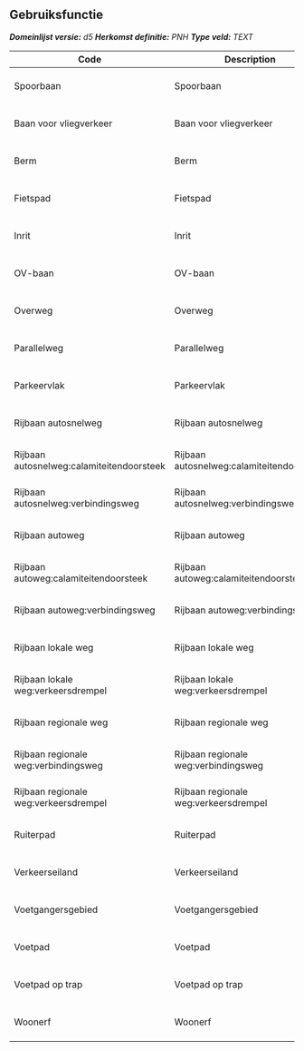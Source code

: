 ﻿## Gebruiksfunctie

*__Domeinlijst versie:__ d5*
*__Herkomst definitie:__ PNH*
*__Type veld:__ TEXT*

|__Code__ |__Description__ |__Definitie__	|
|	---	|	---	|   ---	| 
| Spoorbaan | Spoorbaan | Begruiksfunctie van een wegdeel |
| Baan voor vliegverkeer | Baan voor vliegverkeer | Begruiksfunctie van een wegdeel |
| Berm | Berm | Begruiksfunctie van een wegdeel |
| Fietspad | Fietspad | Begruiksfunctie van een wegdeel |
| Inrit | Inrit | Begruiksfunctie van een wegdeel |
| OV-baan | OV-baan | Begruiksfunctie van een wegdeel |
| Overweg | Overweg | Begruiksfunctie van een wegdeel |
| Parallelweg | Parallelweg | Begruiksfunctie van een wegdeel |
| Parkeervlak | Parkeervlak | Begruiksfunctie van een wegdeel |
| Rijbaan autosnelweg | Rijbaan autosnelweg | Begruiksfunctie van een wegdeel |
| Rijbaan autosnelweg:calamiteitendoorsteek | Rijbaan autosnelweg:calamiteitendoorsteek | Begruiksfunctie van een wegdeel |
| Rijbaan autosnelweg:verbindingsweg | Rijbaan autosnelweg:verbindingsweg | Begruiksfunctie van een wegdeel |
| Rijbaan autoweg | Rijbaan autoweg | Begruiksfunctie van een wegdeel |
| Rijbaan autoweg:calamiteitendoorsteek | Rijbaan autoweg:calamiteitendoorsteek | Begruiksfunctie van een wegdeel |
| Rijbaan autoweg:verbindingsweg | Rijbaan autoweg:verbindingsweg | Begruiksfunctie van een wegdeel |
| Rijbaan lokale weg | Rijbaan lokale weg | Begruiksfunctie van een wegdeel |
| Rijbaan lokale weg:verkeersdrempel | Rijbaan lokale weg:verkeersdrempel | Begruiksfunctie van een wegdeel |
| Rijbaan regionale weg | Rijbaan regionale weg | Begruiksfunctie van een wegdeel |
| Rijbaan regionale weg:verbindingsweg | Rijbaan regionale weg:verbindingsweg | Begruiksfunctie van een wegdeel |
| Rijbaan regionale weg:verkeersdrempel | Rijbaan regionale weg:verkeersdrempel | Begruiksfunctie van een wegdeel |
| Ruiterpad | Ruiterpad | Begruiksfunctie van een wegdeel |
| Verkeerseiland | Verkeerseiland | Begruiksfunctie van een wegdeel |
| Voetgangersgebied | Voetgangersgebied | Begruiksfunctie van een wegdeel |
| Voetpad | Voetpad | Begruiksfunctie van een wegdeel |
| Voetpad op trap | Voetpad op trap | Begruiksfunctie van een wegdeel |
| Woonerf | Woonerf | Begruiksfunctie van een wegdeel |
